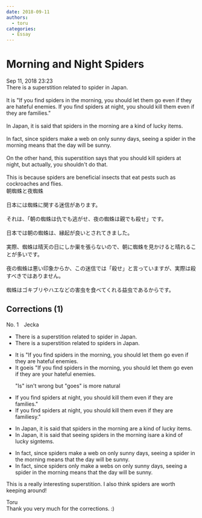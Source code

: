 ```yaml
---
date: 2018-09-11
authors:
  - toru
categories:
  - Essay
---
```


<h1 id="subject_show">Morning and Night Spiders</h1>
<div class="date">Sep 11, 2018 23:23</div>
<div id="post"><div id="body_show_ori">
There is a superstition related to spider in Japan.<br/><br/>It is "If you find spiders in the morning, you should let them go even if they are hateful enemies. If you find spiders at night, you should kill them even if they are families."<br/><br/>In Japan, it is said that spiders in the morning are a kind of lucky items.<br/><br/>In fact, since spiders make a web on only sunny days, seeing a spider in the morning means that the day will be sunny.<br/><br/>On the other hand, this superstition says that you should kill spiders at night, but actually, you shouldn't do that.<br/><br/>This is because spiders are beneficial insects that eat pests such as cockroaches and flies.
</div></div>

<!-- more -->

<div id="post_ja"><div id="body_show_mo">
朝蜘蛛と夜蜘蛛<br/><br/>日本には蜘蛛に関する迷信があります。<br/><br/>それは、「朝の蜘蛛は仇でも逃がせ、夜の蜘蛛は親でも殺せ」です。<br/><br/>日本では朝の蜘蛛は、縁起が良いとされてきました。<br/><br/>実際、蜘蛛は晴天の日にしか巣を張らないので、朝に蜘蛛を見かけると晴れることが多いです。<br/><br/>夜の蜘蛛は悪い印象からか、この迷信では「殺せ」と言っていますが、実際は殺すべきではありません。<br/><br/>蜘蛛はゴキブリやハエなどの害虫を食べてくれる益虫であるからです。
</div></div>

## Corrections (1)
<div id="block"><div class="first_name"> No. 1　<span class="just_name">Jecka</span></div><div id="block2">
<ul class="correction_field">
<li class="incorrect">There is a superstition related to spider in Japan.</li>
<li class="corrected correct">
There is a superstition related to spider<span class="f_red">s</span> in Japan.
</li>
</ul>
<ul class="correction_field">
<li class="incorrect">It is "If you find spiders in the morning, you should let them go even if they are hateful enemies.</li>
<li class="corrected correct">
It <span class="f_red">goe</span><span class="f_gray"><span class="sline">i</span></span>s "If you find spiders in the morning, you should let them go even if they are <span class="f_red">your </span>hateful enemies.
<p class="correction_comment">"Is" isn't wrong but "goes" is more natural</p>
</li>
</ul>
<ul class="correction_field">
<li class="incorrect">If you find spiders at night, you should kill them even if they are families."</li>
<li class="corrected correct">
If you find spiders at night, you should kill them even if they are famil<span class="f_gray"><span class="sline">ies</span></span><span class="f_red">y</span>."
</li>
</ul>
<ul class="correction_field">
<li class="incorrect">In Japan, it is said that spiders in the morning are a kind of lucky items.</li>
<li class="corrected correct">
In Japan, it is said that s<span class="f_red">eeing s</span>piders in the morning <span class="f_red">is</span><span class="f_gray"><span class="sline">are</span></span> a kind of lucky <span class="f_red">s</span>i<span class="f_red">gn</span><span class="f_gray"><span class="sline">tems</span></span>.
</li>
</ul>
<ul class="correction_field">
<li class="incorrect">In fact, since spiders make a web on only sunny days, seeing a spider in the morning means that the day will be sunny.</li>
<li class="corrected correct">
In fact, since spiders <span class="f_red">only </span>make <span class="f_gray"><span class="sline">a </span></span>web<span class="f_red">s</span> on <span class="f_gray"><span class="sline">only </span></span>sunny days, seeing a spider in the morning means that the day will be sunny.
</li>
</ul>
<p class="comment_small">
 This is a really interesting superstition. I also think spiders are worth keeping around!
</p>

</div><div class="name"><span class="just_name">Toru</span><br>
Thank you very much for the corrections. :)
</div>
</div>
